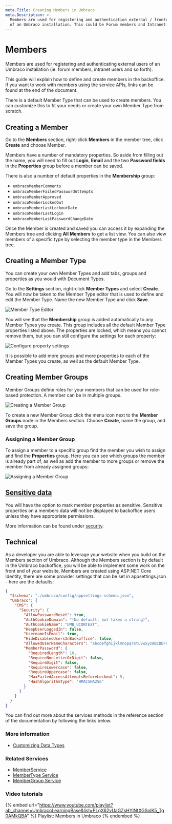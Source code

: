 ```yaml
---
meta.Title: Creating Members in Umbraco
meta.Description: >-
  Members are used for registering and authentication external / frontend users
  of an Umbraco installation. This could be Forum members and Intranet members.
---
```


# Members

Members are used for registering and authenticating external users of an Umbraco installation (ie. forum members, intranet users and so forth).

This guide will explain how to define and create members in the backoffice. If you want to work with members using the service APIs, links can be found at the end of the document.

There is a default Member Type that can be used to create members. You can customize this to fit your needs or create your own Member Type from scratch.

## Creating a Member

Go to the **Members** section, right-click **Members** in the member tree, click **Create** and choose Member.

Members have a number of mandatory properties. So aside from filling out the name, you will need to fill out **Login**, **Email** and the two **Password fields** in the **Properties** group before a member can be saved.

There is also a number of default properties in the **Membership** group:

* `umbracoMemberComments`
* `umbracoMemberFailedPasswordAttempts`
* `umbracoMemberApproved`
* `umbracoMemberLockedOut`
* `umbracoMemberLastLockoutDate`
* `umbracoMemberLastLogin`
* `umbracoMemberLastPasswordChangeDate`

Once the Member is created and saved you can access it by expanding the Members tree and clicking **All Members** to get a list view. You can also view members of a specific type by selecting the member type in the Members tree.

## Creating a Member Type

You can create your own Member Types and add tabs, groups and properties as you would with Document Types.

Go to the **Settings** section, right-click **Member Types** and select **Create**. You will now be taken to the Member Type editor that is used to define and edit the Member Type. Name the new Member Type and click **Save**.

![Member Type Editor](images/Member-Type-Editor\_new.png)

You will see that the **Membership** group is added automatically to any Member Types you create. This group includes all the default Member Type properties listed above. The properties are locked, which means you cannot remove them, but you can still configure the settings for each property:

![Configure property settings](images/member-type-property-settings\_new.png)

It is possible to add more groups and more properties to each of the Member Types you create, as well as the default Member Type.

## Creating Member Groups

Member Groups define roles for your members that can be used for role-based protection. A member can be in multiple groups.

![Creating a Member Group](images/Member-group.png)

To create a new Member Group click the menu icon next to the **Member Groups** node in the Members section. Choose **Create**, name the group, and save the group.

### Assigning a Member Group

To assign a member to a specific group find the member you wish to assign and find the **Properties** group. Here you can see which groups the member is already part of, as well as add the member to more groups or remove the member from already assigned groups:

![Assigning a Member Group](images/assign-member-group.png)

## [Sensitive data](../../reference/security/sensitive-data-on-members.md)

You will have the option to mark member properties as sensitive. Sensitive properties on a members data will not be displayed to backoffice users unless they have appropriate permissions.

More information can be found under [security](../../reference/security/sensitive-data-on-members.md).

## Technical

As a developer you are able to leverage your website when you build on the Members section of Umbraco. Although the Members section is by default in the Umbraco backoffice, you will be able to implement some work on the front end of your website. Members are created using ASP.NET Core Identity, there are some provider settings that can be set in appsettings.json - here are the defaults:

```json
{
  "$schema": "./umbraco/config/appsettings-schema.json",  
  "Umbraco": {
    "CMS": {      
      "Security": {
        "AllowPasswordReset": true,
        "AuthCookieDomain": "(No default, but takes a string)",
        "AuthCookieName": "UMB_UCONTEXT",
        "KeepUserLoggedIn": false,
        "UsernameIsEmail": true,
        "HideDisabledUsersInBackoffice": false,
        "AllowedUserNameCharacters": "abcdefghijklmnopqrstuvwxyzABCDEFGHIJKLMNOPQRSTUVWXYZ0123456789-._@+\\",
        "MemberPassword": {
          "RequiredLength": 10,
          "RequireNonLetterOrDigit": false,
          "RequireDigit": false,
          "RequireLowercase": false,
          "RequireUppercase": false,
          "MaxFailedAccessAttemptsBeforeLockout": 5,
          "HashAlgorithmType": "HMACSHA256"
        }
      }
    }
  }
}
```

You can find out more about the services methods in the reference section of the documentation by following the links below.

### More information

* [Customizing Data Types](data-types/)

### Related Services

* [MemberService](../../reference/management/services-reference/memberservice.md)
* [MemberType Service](../../reference/management/services-reference/membertypeservice.md)
* [MemberGroup Service](../../reference/management/services-reference/membergroupservice.md)

### Video tutorials

{% embed url="https://www.youtube.com/playlist?ab_channel=UmbracoLearningBase&list=PLgX62vUaGZsHYlNtXGSolK5_Tg0AMkQBA" %}
Playlist: Members in Umbraco
{% endembed %}

